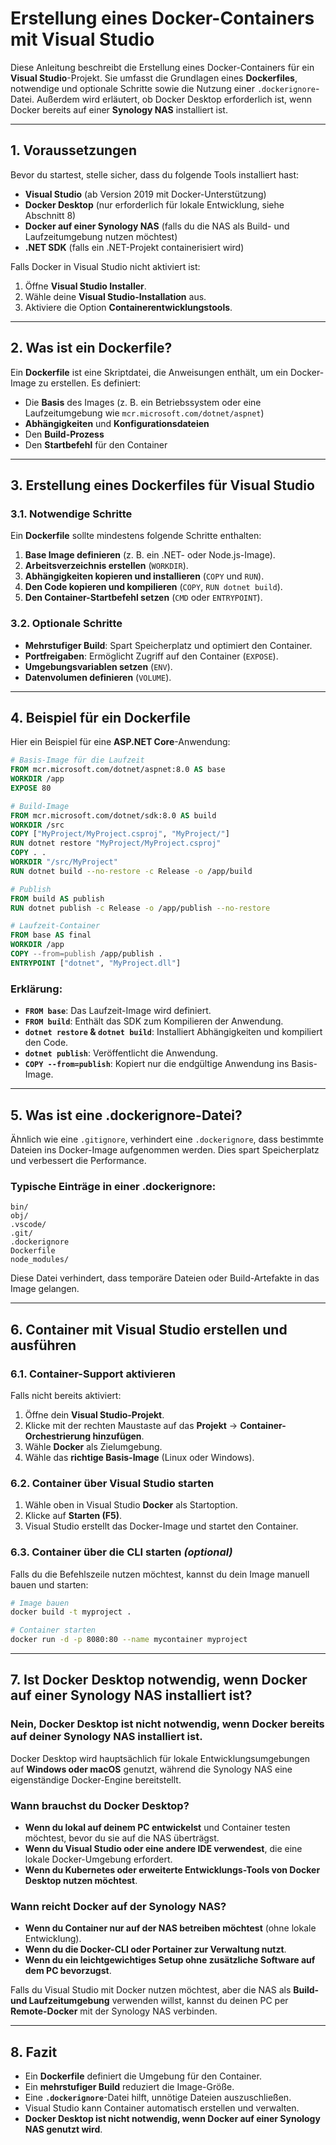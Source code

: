 # Erstellung eines Docker-Containers mit Visual Studio

Diese Anleitung beschreibt die Erstellung eines Docker-Containers für ein **Visual Studio**-Projekt. Sie umfasst die Grundlagen eines **Dockerfiles**, notwendige und optionale Schritte sowie die Nutzung einer `.dockerignore`-Datei. Außerdem wird erläutert, ob Docker Desktop erforderlich ist, wenn Docker bereits auf einer **Synology NAS** installiert ist.

---

## **1. Voraussetzungen**
Bevor du startest, stelle sicher, dass du folgende Tools installiert hast:
- **Visual Studio** (ab Version 2019 mit Docker-Unterstützung)
- **Docker Desktop** (nur erforderlich für lokale Entwicklung, siehe Abschnitt 8)
- **Docker auf einer Synology NAS** (falls du die NAS als Build- und Laufzeitumgebung nutzen möchtest)
- **.NET SDK** (falls ein .NET-Projekt containerisiert wird)

Falls Docker in Visual Studio nicht aktiviert ist:
1. Öffne **Visual Studio Installer**.
2. Wähle deine **Visual Studio-Installation** aus.
3. Aktiviere die Option **Containerentwicklungstools**.

---

## **2. Was ist ein Dockerfile?**
Ein **Dockerfile** ist eine Skriptdatei, die Anweisungen enthält, um ein Docker-Image zu erstellen. Es definiert:
- Die **Basis** des Images (z. B. ein Betriebssystem oder eine Laufzeitumgebung wie `mcr.microsoft.com/dotnet/aspnet`)
- **Abhängigkeiten** und **Konfigurationsdateien**
- Den **Build-Prozess**
- Den **Startbefehl** für den Container

---

## **3. Erstellung eines Dockerfiles für Visual Studio**
### **3.1. Notwendige Schritte**
Ein **Dockerfile** sollte mindestens folgende Schritte enthalten:
1. **Base Image definieren** (z. B. ein .NET- oder Node.js-Image).
2. **Arbeitsverzeichnis erstellen** (`WORKDIR`).
3. **Abhängigkeiten kopieren und installieren** (`COPY` und `RUN`).
4. **Den Code kopieren und kompilieren** (`COPY`, `RUN dotnet build`).
5. **Den Container-Startbefehl setzen** (`CMD` oder `ENTRYPOINT`).

### **3.2. Optionale Schritte**
- **Mehrstufiger Build**: Spart Speicherplatz und optimiert den Container.
- **Portfreigaben**: Ermöglicht Zugriff auf den Container (`EXPOSE`).
- **Umgebungsvariablen setzen** (`ENV`).
- **Datenvolumen definieren** (`VOLUME`).

---

## **4. Beispiel für ein Dockerfile**
Hier ein Beispiel für eine **ASP.NET Core**-Anwendung:

```dockerfile
# Basis-Image für die Laufzeit
FROM mcr.microsoft.com/dotnet/aspnet:8.0 AS base
WORKDIR /app
EXPOSE 80

# Build-Image
FROM mcr.microsoft.com/dotnet/sdk:8.0 AS build
WORKDIR /src
COPY ["MyProject/MyProject.csproj", "MyProject/"]
RUN dotnet restore "MyProject/MyProject.csproj"
COPY . .
WORKDIR "/src/MyProject"
RUN dotnet build --no-restore -c Release -o /app/build

# Publish
FROM build AS publish
RUN dotnet publish -c Release -o /app/publish --no-restore

# Laufzeit-Container
FROM base AS final
WORKDIR /app
COPY --from=publish /app/publish .
ENTRYPOINT ["dotnet", "MyProject.dll"]
```

### **Erklärung:**
- **`FROM base`**: Das Laufzeit-Image wird definiert.
- **`FROM build`**: Enthält das SDK zum Kompilieren der Anwendung.
- **`dotnet restore` & `dotnet build`**: Installiert Abhängigkeiten und kompiliert den Code.
- **`dotnet publish`**: Veröffentlicht die Anwendung.
- **`COPY --from=publish`**: Kopiert nur die endgültige Anwendung ins Basis-Image.

---

## **5. Was ist eine .dockerignore-Datei?**
Ähnlich wie eine `.gitignore`, verhindert eine `.dockerignore`, dass bestimmte Dateien ins Docker-Image aufgenommen werden. Dies spart Speicherplatz und verbessert die Performance.

### **Typische Einträge in einer .dockerignore:**
```plaintext
bin/
obj/
.vscode/
.git/
.dockerignore
Dockerfile
node_modules/
```

Diese Datei verhindert, dass temporäre Dateien oder Build-Artefakte in das Image gelangen.

---

## **6. Container mit Visual Studio erstellen und ausführen**
### **6.1. Container-Support aktivieren**
Falls nicht bereits aktiviert:
1. Öffne dein **Visual Studio-Projekt**.
2. Klicke mit der rechten Maustaste auf das **Projekt** → **Container-Orchestrierung hinzufügen**.
3. Wähle **Docker** als Zielumgebung.
4. Wähle das **richtige Basis-Image** (Linux oder Windows).

### **6.2. Container über Visual Studio starten**
1. Wähle oben in Visual Studio **Docker** als Startoption.
2. Klicke auf **Starten (F5)**.
3. Visual Studio erstellt das Docker-Image und startet den Container.

### **6.3. Container über die CLI starten** *(optional)*
Falls du die Befehlszeile nutzen möchtest, kannst du dein Image manuell bauen und starten:

```sh
# Image bauen
docker build -t myproject .

# Container starten
docker run -d -p 8080:80 --name mycontainer myproject
```

---

## **7. Ist Docker Desktop notwendig, wenn Docker auf einer Synology NAS installiert ist?**
### **Nein, Docker Desktop ist nicht notwendig**, wenn Docker bereits auf deiner **Synology NAS** installiert ist. 

Docker Desktop wird hauptsächlich für lokale Entwicklungsumgebungen auf **Windows oder macOS** genutzt, während die Synology NAS eine eigenständige Docker-Engine bereitstellt.

### **Wann brauchst du Docker Desktop?**
- **Wenn du lokal auf deinem PC entwickelst** und Container testen möchtest, bevor du sie auf die NAS überträgst.
- **Wenn du Visual Studio oder eine andere IDE verwendest**, die eine lokale Docker-Umgebung erfordert.
- **Wenn du Kubernetes oder erweiterte Entwicklungs-Tools von Docker Desktop nutzen möchtest**.

### **Wann reicht Docker auf der Synology NAS?**
- **Wenn du Container nur auf der NAS betreiben möchtest** (ohne lokale Entwicklung).
- **Wenn du die Docker-CLI oder Portainer zur Verwaltung nutzt**.
- **Wenn du ein leichtgewichtiges Setup ohne zusätzliche Software auf dem PC bevorzugst**.

Falls du Visual Studio mit Docker nutzen möchtest, aber die NAS als **Build- und Laufzeitumgebung** verwenden willst, kannst du deinen PC per **Remote-Docker** mit der Synology NAS verbinden.

---

## **8. Fazit**
- Ein **Dockerfile** definiert die Umgebung für den Container.
- Ein **mehrstufiger Build** reduziert die Image-Größe.
- Eine **`.dockerignore`**-Datei hilft, unnötige Dateien auszuschließen.
- Visual Studio kann Container automatisch erstellen und verwalten.
- **Docker Desktop ist nicht notwendig, wenn Docker auf einer Synology NAS genutzt wird**.
